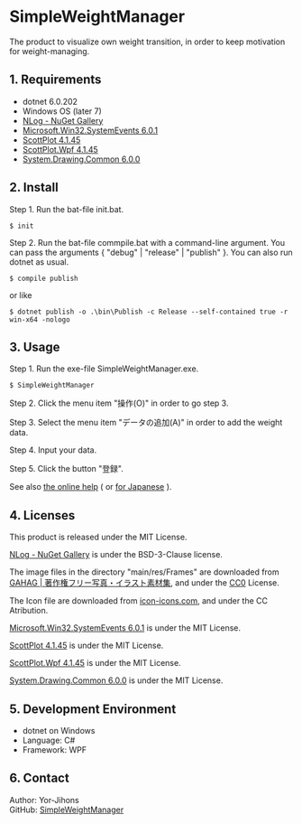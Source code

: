 # SimpleWeightManager

The product to visualize own weight transition, in order to keep motivation for weight-managing.

## 1. Requirements

- dotnet 6.0.202
- Windows OS (later 7)
- [NLog - NuGet Gallery](https://www.nuget.org/packages/NLog/)
- [Microsoft.Win32.SystemEvents 6.0.1](https://www.nuget.org/packages/Microsoft.Win32.SystemEvents)
- [ScottPlot 4.1.45](https://www.nuget.org/packages/ScottPlot/4.1.45)
- [ScottPlot.Wpf 4.1.45](https://www.nuget.org/packages/ScottPlot.WPF/5.0.0-beta)
- [System.Drawing.Common 6.0.0](https://www.nuget.org/packages/System.Drawing.Common)

## 2. Install

Step 1. Run the bat-file init.bat.

```
$ init
```
Step 2. Run the bat-file commpile.bat with a command-line argument.
You can pass the arguments { "debug" | "release" | "publish" }.
You can also run dotnet as usual.

```
$ compile publish
```

or like

```
$ dotnet publish -o .\bin\Publish -c Release --self-contained true -r win-x64 -nologo
```

## 3. Usage

Step 1. Run the exe-file SimpleWeightManager.exe.

```
$ SimpleWeightManager
```

Step 2. Click the menu item "操作(O)" in order to go step 3.

Step 3. Select the menu item "データの追加(A)" in order to add the weight data.

Step 4. Input your data.

Step 5. Click the button "登録".

See also [the online help](https://yor-jroom.com/help/ja/simpleweightmanager.html) ( or [for Japanese](https://yor-jroom.com/help/ja/simpleweightmanager.html) ).

## 4. Licenses

This product is released under the MIT License.

[NLog - NuGet Gallery](https://www.nuget.org/packages/NLog/) is under the BSD-3-Clause license.

The image files in the directory "main/res/Frames" are downloaded from [GAHAG | 著作権フリー写真・イラスト素材集](https://gahag.net/), and under the [CC0](https://creativecommons.org/share-your-work/public-domain/cc0) License.

The Icon file are downloaded from [icon-icons.com](https://icon-icons.com/ja/%E3%82%A2%E3%82%A4%E3%82%B3%E3%83%B3/%E3%82%A2%E3%83%97%E3%83%AA/129133), and under the CC Atribution.

[Microsoft.Win32.SystemEvents 6.0.1](https://www.nuget.org/packages/Microsoft.Win32.SystemEvents) is under the MIT License.

[ScottPlot 4.1.45](https://www.nuget.org/packages/ScottPlot/4.1.45) is under the MIT License.

[ScottPlot.Wpf 4.1.45](https://www.nuget.org/packages/ScottPlot.WPF/5.0.0-beta) is under the MIT License.

[System.Drawing.Common 6.0.0](https://www.nuget.org/packages/System.Drawing.Common) is under the MIT License.

## 5. Development Environment

- dotnet on Windows
- Language: C#
- Framework: WPF

## 6. Contact

Author: Yor-Jihons  
GitHub: [SimpleWeightManager](https://github.com/Yor-Jihons/SimpleWeightManager)  
